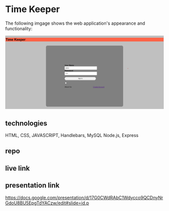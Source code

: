 # Time Keeper


The following imgage shows the web application's appearance and functionality:

![image of the webpage.](./public/imgs/Screenshot%202023-02-02%20080152.png)

## technologies

HTML, CSS, JAVASCRIPT, Handlebars, MySQL Node.js, Express

## repo



## live link 


## presentation link

https://docs.google.com/presentation/d/17G0CWdRAbC1Wdycco9QCDnyNrGdoU8BU5EpgTdYACzw/edit#slide=id.p